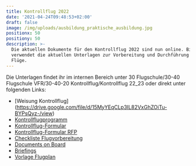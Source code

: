 ```yaml
---
title: Kontrollflug 2022
date: '2021-04-24T09:48:53+02:00'
draft: false
image: /img/uploads/ausbildung_praktische_ausbildung.jpg
positionx: 50
positiony: 50
description: >-
  Die aktuellen Dokumente für den Kontrollflug 2022 sind nun online. Bitte
  verwendet die aktuellen Unterlagen zur Vorbereitung und Durchführung eurer
  Flüge.
---
```

Die Unterlagen findet ihr im internen Bereich unter 30 Flugschule/30-40 Flugschule VFR/30-40-20 Kontrollflug/Kontrollflug 22_23 oder direkt unter folgenden Links:

* [Weisung Kontrollflug] (https://drive.google.com/file/d/15MyYEqCLp3IL82VxGhZOiTu-BYPsQyz-/view)
* [Kontrollflugprogramm](https://drive.google.com/file/d/1xPWUD5nt1TrnTZYkr4Cp49LDyfVdoyre/view?usp=sharing)
* [Kontrollflug-Formular](https://drive.google.com/file/d/12FAaab09wtZod47cSrBiBFWQRf6q6Xpi/view?usp=sharing)
* [Kontrollflug-Formular RFP](https://drive.google.com/file/d/1plX_Jjv5bTxbIr7JVcg-h_0HYPlplAXn/view?usp=sharing)
* [Checkliste Flugvorbereitung](https://drive.google.com/file/d/1w2qIYL4p9LwY_ynV1tobh2jBd8LmP5OD/view?usp=sharing)
* [Documents on Board](https://drive.google.com/file/d/1xuSNcTLO9fDn9M-1yHcOq4sW0mWdOVIY/view?usp=sharing)
* [Briefings](https://drive.google.com/file/d/15fwD8dQbjkCe1HISNSV5Z6ieOv-DbEPN/view?usp=sharing)
* [Vorlage Flugplan](https://drive.google.com/open?id=1vYXX4dCoAt5tQ6gwxpA_NVI-8OhQVVgh)
